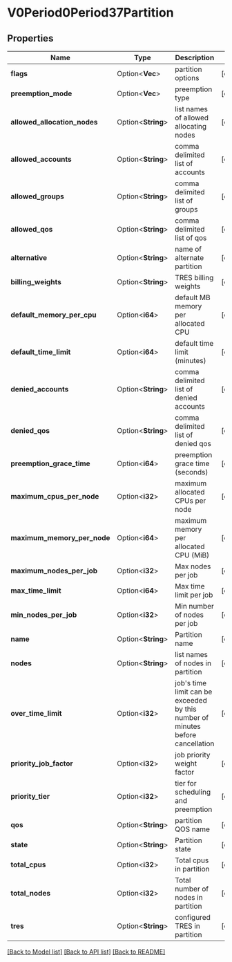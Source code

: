 # V0Period0Period37Partition

## Properties

Name | Type | Description | Notes
------------ | ------------- | ------------- | -------------
**flags** | Option<**Vec<String>**> | partition options | [optional]
**preemption_mode** | Option<**Vec<String>**> | preemption type | [optional]
**allowed_allocation_nodes** | Option<**String**> | list names of allowed allocating nodes | [optional]
**allowed_accounts** | Option<**String**> | comma delimited list of accounts | [optional]
**allowed_groups** | Option<**String**> | comma delimited list of groups | [optional]
**allowed_qos** | Option<**String**> | comma delimited list of qos | [optional]
**alternative** | Option<**String**> | name of alternate partition | [optional]
**billing_weights** | Option<**String**> | TRES billing weights | [optional]
**default_memory_per_cpu** | Option<**i64**> | default MB memory per allocated CPU | [optional]
**default_time_limit** | Option<**i64**> | default time limit (minutes) | [optional]
**denied_accounts** | Option<**String**> | comma delimited list of denied accounts | [optional]
**denied_qos** | Option<**String**> | comma delimited list of denied qos | [optional]
**preemption_grace_time** | Option<**i64**> | preemption grace time (seconds) | [optional]
**maximum_cpus_per_node** | Option<**i32**> | maximum allocated CPUs per node | [optional]
**maximum_memory_per_node** | Option<**i64**> | maximum memory per allocated CPU (MiB) | [optional]
**maximum_nodes_per_job** | Option<**i32**> | Max nodes per job | [optional]
**max_time_limit** | Option<**i64**> | Max time limit per job | [optional]
**min_nodes_per_job** | Option<**i32**> | Min number of nodes per job | [optional]
**name** | Option<**String**> | Partition name | [optional]
**nodes** | Option<**String**> | list names of nodes in partition | [optional]
**over_time_limit** | Option<**i32**> | job's time limit can be exceeded by this number of minutes before cancellation | [optional]
**priority_job_factor** | Option<**i32**> | job priority weight factor | [optional]
**priority_tier** | Option<**i32**> | tier for scheduling and preemption | [optional]
**qos** | Option<**String**> | partition QOS name | [optional]
**state** | Option<**String**> | Partition state | [optional]
**total_cpus** | Option<**i32**> | Total cpus in partition | [optional]
**total_nodes** | Option<**i32**> | Total number of nodes in partition | [optional]
**tres** | Option<**String**> | configured TRES in partition | [optional]

[[Back to Model list]](../README.md#documentation-for-models) [[Back to API list]](../README.md#documentation-for-api-endpoints) [[Back to README]](../README.md)


